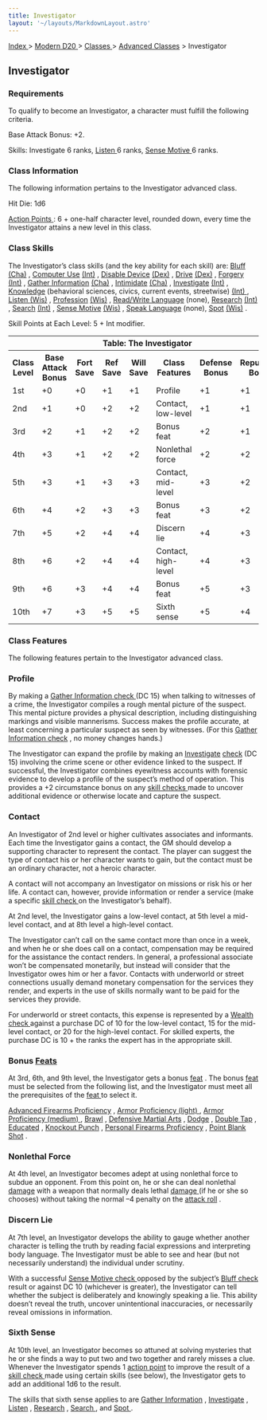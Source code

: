 ```yaml
---
title: Investigator
layout: '~/layouts/MarkdownLayout.astro'
---
```


[ Index ](/) > [ Modern D20 ](/modern.d20.srd) > [ Classes ](/modern.d20.srd/classes) > [ Advanced Classes](/modern.d20.srd/classes/advanced) > Investigator

##  Investigator

###  Requirements

To qualify to become an Investigator, a character must fulfill the following
criteria.

Base Attack Bonus: +2.

Skills: Investigate 6 ranks, [ Listen ](/modern.d20.srd/skills/listen) 6
ranks, [ Sense Motive ](/modern.d20.srd/skills/sense.motive) 6 ranks.

###  Class Information

The following information pertains to the Investigator advanced class.

Hit Die: 1d6

[ Action Points ](/modern.d20.srd/basics/action.points) : 6 + one-half
character level, rounded down, every time the Investigator attains a new level
in this class.

###  Class Skills

The Investigator’s class skills (and the key ability for each skill) are: [Bluff ](/modern.d20.srd/skills/bluff) [ (Cha)](/modern.d20.srd/basics/ability.scores) , [ Computer Use](/modern.d20.srd/skills/computer.use) [ (Int)](/modern.d20.srd/basics/ability.scores) , [ Disable Device](/modern.d20.srd/skills/disable.device) [ (Dex)](/modern.d20.srd/basics/ability.scores) , [ Drive](/modern.d20.srd/skills/drive) [ (Dex)](/modern.d20.srd/basics/ability.scores) , [ Forgery](/modern.d20.srd/skills/forgery) [ (Int)](/modern.d20.srd/basics/ability.scores) , [ Gather Information](/modern.d20.srd/skills/gather.information) [ (Cha)](/modern.d20.srd/basics/ability.scores) , [ Intimidate](/modern.d20.srd/skills/intimidate) [ (Cha)](/modern.d20.srd/basics/ability.scores) , [ Investigate](/modern.d20.srd/skills/investigate) [ (Int)](/modern.d20.srd/basics/ability.scores) , [ Knowledge](/modern.d20.srd/skills/knowledge) (behavioral sciences, civics, current
events, streetwise) [ (Int) ](/modern.d20.srd/basics/ability.scores) , [Listen ](/modern.d20.srd/skills/listen) [ (Wis)](/modern.d20.srd/basics/ability.scores) , [ Profession](/modern.d20.srd/skills/profession) [ (Wis)](/modern.d20.srd/basics/ability.scores) , [ Read/Write Language](/modern.d20.srd/skills/read.write.language) (none), [ Research](/modern.d20.srd/skills/research) [ (Int)](/modern.d20.srd/basics/ability.scores) , [ Search](/modern.d20.srd/skills/search) [ (Int)](/modern.d20.srd/basics/ability.scores) , [ Sense Motive](/modern.d20.srd/skills/sense.motive) [ (Wis)](/modern.d20.srd/basics/ability.scores) , [ Speak Language](/modern.d20.srd/skills/speak.language) (none), [ Spot](/modern.d20.srd/skills/spot) [ (Wis)](/modern.d20.srd/basics/ability.scores) .

Skill Points at Each Level: 5 + Int modifier.


<table> <th colspan="8"> Table: The Investigator </th> <tr> <th> Class Level </th> <th> Base Attack Bonus </th> <th> Fort Save </th> <th> Ref Save </th> <th> Will Save </th> <th> Class Features </th> <th> Defense Bonus </th> <th> Reputation Bonus </th> </tr> <tr> <td> 1st </td> <td> +0 </td> <td> +0 </td> <td> +1 </td> <td> +1 </td> <td> Profile </td> <td> +1 </td> <td> +1 </td> </tr> <tr> <td> 2nd </td> <td> +1 </td> <td> +0 </td> <td> +2 </td> <td> +2 </td> <td> Contact, low-level </td> <td> +1 </td> <td> +1 </td> </tr> <tr> <td> 3rd </td> <td> +2 </td> <td> +1 </td> <td> +2 </td> <td> +2 </td> <td> Bonus feat </td> <td> +2 </td> <td> +1 </td> </tr> <tr> <td> 4th </td> <td> +3 </td> <td> +1 </td> <td> +2 </td> <td> +2 </td> <td> Nonlethal force </td> <td> +2 </td> <td> +2 </td> </tr> <tr> <td> 5th </td> <td> +3 </td> <td> +1 </td> <td> +3 </td> <td> +3 </td> <td> Contact, mid-level </td> <td> +3 </td> <td> +2 </td> </tr> <tr> <td> 6th </td> <td> +4 </td> <td> +2 </td> <td> +3 </td> <td> +3 </td> <td> Bonus feat </td> <td> +3 </td> <td> +2 </td> </tr> <tr> <td> 7th </td> <td> +5 </td> <td> +2 </td> <td> +4 </td> <td> +4 </td> <td> Discern lie </td> <td> +4 </td> <td> +3 </td> </tr> <tr> <td> 8th </td> <td> +6 </td> <td> +2 </td> <td> +4 </td> <td> +4 </td> <td> Contact, high-level </td> <td> +4 </td> <td> +3 </td> </tr> <tr> <td> 9th </td> <td> +6 </td> <td> +3 </td> <td> +4 </td> <td> +4 </td> <td> Bonus feat </td> <td> +5 </td> <td> +3 </td> </tr> <tr> <td> 10th </td> <td> +7 </td> <td> +3 </td> <td> +5 </td> <td> +5 </td> <td> Sixth sense </td> <td> +5 </td> <td> +4 </td> </tr> </table>



###  Class Features

The following features pertain to the Investigator advanced class.

###  Profile

By making a [ Gather Information ](/modern.d20.srd/skills/gather.information)
[ check ](/modern.d20.srd/skills/skill.basics) (DC 15) when talking
to witnesses of a crime, the Investigator compiles a rough mental picture of
the suspect. This mental picture provides a physical description, including
distinguishing markings and visible mannerisms. Success makes the profile
accurate, at least concerning a particular suspect as seen by witnesses. (For
this [ Gather Information ](/modern.d20.srd/skills/gather.information) [ check](/modern.d20.srd/skills/skill.basics) , no money changes hands.)

The Investigator can expand the profile by making an [ Investigate](/modern.d20.srd/skills/investigate) [ check](/modern.d20.srd/skills/skill.basics) (DC 15) involving the crime
scene or other evidence linked to the suspect. If successful, the Investigator
combines eyewitness accounts with forensic evidence to develop a profile of
the suspect’s method of operation. This provides a +2 circumstance bonus on
any [ skill checks ](/modern.d20.srd/skills/skill.basics) made to
uncover additional evidence or otherwise locate and capture the suspect.

###  Contact

An Investigator of 2nd level or higher cultivates associates and informants.
Each time the Investigator gains a contact, the GM should develop a supporting
character to represent the contact. The player can suggest the type of contact
his or her character wants to gain, but the contact must be an ordinary
character, not a heroic character.

A contact will not accompany an Investigator on missions or risk his or her
life. A contact can, however, provide information or render a service (make a
specific [ skill check ](/modern.d20.srd/skills/skill.basics) on the
Investigator’s behalf).

At 2nd level, the Investigator gains a low-level contact, at 5th level a mid-
level contact, and at 8th level a high-level contact.

The Investigator can’t call on the same contact more than once in a week, and
when he or she does call on a contact, compensation may be required for the
assistance the contact renders. In general, a professional associate won’t be
compensated monetarily, but instead will consider that the Investigator owes
him or her a favor. Contacts with underworld or street connections usually
demand monetary compensation for the services they render, and experts in the
use of skills normally want to be paid for the services they provide.

For underworld or street contacts, this expense is represented by a [ Wealth check ](/modern.d20.srd/wealth/wealth.check) against a purchase DC of 10 for
the low-level contact, 15 for the mid-level contact, or 20 for the high-level
contact. For skilled experts, the purchase DC is 10 + the ranks the expert has
in the appropriate skill.

###  Bonus [ Feats ](/modern.d20.srd/feats)

At 3rd, 6th, and 9th level, the Investigator gets a bonus [ feat](/modern.d20.srd/feats) . The bonus [ feat ](/modern.d20.srd/feats) must be
selected from the following list, and the Investigator must meet all the
prerequisites of the [ feat ](/modern.d20.srd/feats) to select it.

[ Advanced Firearms Proficiency](/modern.d20.srd/feats/advanced.firearms.proficiency) , [ Armor Proficiency (light) ](/modern.d20.srd/feats/armor.proficiency.light) , [ Armor Proficiency (medium) ](/modern.d20.srd/feats/armor.proficiency.medium) , [ Brawl](/modern.d20.srd/feats/brawl) , [ Defensive Martial Arts](/modern.d20.srd/feats/defensive.martial.arts) , [ Dodge](/modern.d20.srd/feats/dodge) , [ Double Tap](/modern.d20.srd/feats/double.tap) , [ Educated](/modern.d20.srd/feats/educated) , [ Knockout Punch](/modern.d20.srd/feats/knockout.punch) , [ Personal Firearms Proficiency](/modern.d20.srd/feats/personal.firearms.proficiency) , [ Point Blank Shot](/modern.d20.srd/feats/point.blank.shot) .

###  Nonlethal Force

At 4th level, an Investigator becomes adept at using nonlethal force to subdue
an opponent. From this point on, he or she can deal nonlethal [ damage](/modern.d20.srd/combat/damage) with a weapon that normally deals lethal [damage ](/modern.d20.srd/combat/damage) (if he or she so chooses) without
taking the normal –4 penalty on the [ attack roll](/modern.d20.srd/combat/attack.roll) .

###  Discern Lie

At 7th level, an Investigator develops the ability to gauge whether another
character is telling the truth by reading facial expressions and interpreting
body language. The Investigator must be able to see and hear (but not
necessarily understand) the individual under scrutiny.

With a successful [ Sense Motive ](/modern.d20.srd/skills/sense.motive) [check ](/modern.d20.srd/skills/skill.basics) opposed by the
subject’s [ Bluff ](/modern.d20.srd/skills/bluff) [ check](/modern.d20.srd/skills/skill.basics) result or against DC 10
(whichever is greater), the Investigator can tell whether the subject is
deliberately and knowingly speaking a lie. This ability doesn’t reveal the
truth, uncover unintentional inaccuracies, or necessarily reveal omissions in
information.

###  Sixth Sense

At 10th level, an Investigator becomes so attuned at solving mysteries that he
or she finds a way to put two and two together and rarely misses a clue.
Whenever the Investigator spends 1 [ action point](/modern.d20.srd/basics/action.points) to improve the result of a [ skill check ](/modern.d20.srd/skills/skill.basics) made using certain
skills (see below), the Investigator gets to add an additional 1d6 to the
result.

The skills that sixth sense applies to are [ Gather Information](/modern.d20.srd/skills/gather.information) , [ Investigate](/modern.d20.srd/skills/investigate) , [ Listen](/modern.d20.srd/skills/listen) , [ Research](/modern.d20.srd/skills/research) , [ Search ](/modern.d20.srd/skills/search)
, and [ Spot ](/modern.d20.srd/skills/spot) .

